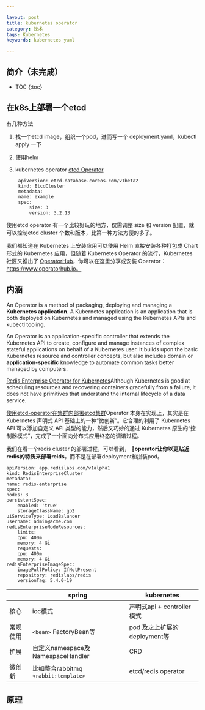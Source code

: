 ```yaml
---

layout: post
title: kubernetes operator
category: 技术
tags: Kubernetes
keywords: kubernetes yaml

---
```


## 简介（未完成）

* TOC
{:toc}

## 在k8s上部署一个etcd

有几种方法

1. 找一个etcd image，组织一个pod，进而写一个 deployment.yaml，kubectl apply 一下
2. 使用helm
3. kubernetes operator [etcd Operator](https://coreos.com/operators/etcd/docs/latest/)

        apiVersion: etcd.database.coreos.com/v1beta2
        kind: EtcdCluster
        metadata:
        name: example
        spec:
            size: 3
            version: 3.2.13

使用etcd operator 有一个比较好玩的地方，仅需调整 size 和 version 配置，就可以控制etcd cluster 个数和版本，比第一种方法方便的多了。

我们都知道在 Kubernetes 上安装应用可以使用 Helm 直接安装各种打包成 Chart 形式的 Kubernetes 应用，但随着 Kubernetes Operator 的流行，Kubernetes 社区又推出了 [OperatorHub](https://operatorhub.io/)，你可以在这里分享或安装 Operator：https://www.operatorhub.io。


## 内涵

An Operator is a method of packaging, deploying and managing a **Kubernetes application**. A Kubernetes application is an application that is both deployed on Kubernetes and managed using the Kubernetes APIs and kubectl tooling.

An Operator is an application-specific controller that extends the Kubernetes API to create, configure and manage instances of complex stateful applications on behalf of a Kubernetes user. It builds upon the basic Kubernetes resource and controller concepts, but also includes domain or **application-specific** knowledge to automate common tasks better managed by computers.

[Redis Enterprise Operator for Kubernetes](https://redislabs.com/blog/redis-enterprise-operator-kubernetes/)Although Kubernetes is good at scheduling resources and recovering containers gracefully from a failure, it does not have primitives that understand the internal lifecycle of a data service.

[使用etcd-operator在集群内部署etcd集群](https://blog.csdn.net/fy_long/article/details/88874373)Operator 本身在实现上，其实是在 Kubernetes 声明式 API 基础上的一种“微创新”。它合理的利用了 Kubernetes API 可以添加自定义 API 类型的能力，然后又巧妙的通过 Kubernetes 原生的“控制器模式”，完成了一个面向分布式应用终态的调谐过程。

我们在看一个redis cluster 的部署过程，可以看到， **operator让你以更贴近redis的特质来部署reids**，而不是在部署deployment和拼装pod。

    apiVersion: app.redislabs.com/v1alpha1
    kind: RedisEnterpriseCluster
    metadata:
    name: redis-enterprise
    spec:
    nodes: 3
    persistentSpec:
        enabled: 'true'
        storageClassName: gp2
    uiServiceType: LoadBalancer
    username: admin@acme.com
    redisEnterpriseNodeResources:
        limits:
        cpu: 400m
        memory: 4 Gi
        requests:
        cpu: 400m
        memory: 4 Gi
    redisEnterpriseImageSpec:
        imagePullPolicy: IfNotPresent
        repository: redislabs/redis
        versionTag: 5.4.0-19

||spring|kubernetes|
|---|---|---|
|核心|ioc模式|声明式api + controller模式|
|常规使用|`<bean>` FactoryBean等|pod 及之上扩展的deployment等|
|扩展|自定义namespace及NamespaceHandler|CRD|
|微创新|比如整合rabbitmq `<rabbit:template>`|etcd/redis operator|

## 原理




